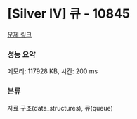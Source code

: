# [Silver IV] 큐 - 10845 

[문제 링크](https://www.acmicpc.net/problem/10845) 

### 성능 요약

메모리: 117928 KB, 시간: 200 ms

### 분류

자료 구조(data_structures), 큐(queue)


